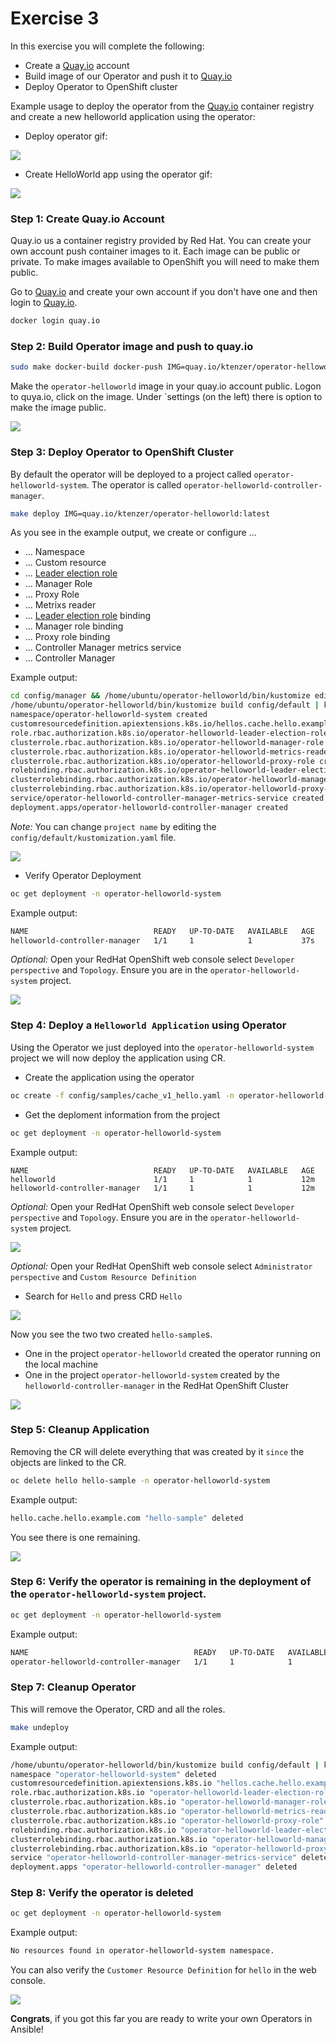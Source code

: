 # Exercise 3

In this exercise you will complete the following:

* Create a [Quay.io](https://quay.io/) account
* Build image of our Operator and push it to [Quay.io](https://quay.io/)
* Deploy Operator to OpenShift cluster

Example usage to deploy the operator from the [Quay.io](https://quay.io/) container registry and create a new helloworld application using the operator:

* Deploy operator gif:

![](../images/ex-3-01-deploy-operator.gif)

* Create HelloWorld app using the operator gif:

![](../images/ex-3-02-create-app-operator.gif)

### Step 1: Create Quay.io Account

Quay.io us a container registry provided by Red Hat. You can create your own account push container images to it. Each image can be public or private. To make images available to OpenShift you will need to make them public.

Go to [Quay.io](https://quay.io/) and create your own account if you don't have one and then login to [Quay.io](https://quay.io/).

```sh
docker login quay.io
```

### Step 2: Build Operator image and push to quay.io

```sh
sudo make docker-build docker-push IMG=quay.io/ktenzer/operator-helloworld:latest
```

Make the `operator-helloworld` image in your quay.io account public. Logon to quya.io, click on the image. Under `settings (on the left) there is option to make the image public.

![](../images/ex-3-00.png)

### Step 3: Deploy Operator to OpenShift Cluster

By default the operator will be deployed to a project called `operator-helloworld-system`. The operator is called `operator-helloworld-controller-manager`.

```sh
make deploy IMG=quay.io/ktenzer/operator-helloworld:latest
```

As you see in the example output, we create or configure ...

* ... Namespace
* ... Custom resource
* ... [Leader election role](https://docs.openshift.com/container-platform/4.5/operators/operator_sdk/osdk-leader-election.html)
* ... Manager Role
* ... Proxy Role
* ... Metrixs reader
* ... [Leader election role](https://docs.openshift.com/container-platform/4.5/operators/operator_sdk/osdk-leader-election.html) binding
* ... Manager role binding
* ... Proxy role binding
* ... Controller Manager metrics service
* ... Controller Manager

Example output:

```sh
cd config/manager && /home/ubuntu/operator-helloworld/bin/kustomize edit set image controller=quay.io/ktenzer/operator-helloworld:latest
/home/ubuntu/operator-helloworld/bin/kustomize build config/default | kubectl apply -f -
namespace/operator-helloworld-system created
customresourcedefinition.apiextensions.k8s.io/hellos.cache.hello.example.com created
role.rbac.authorization.k8s.io/operator-helloworld-leader-election-role created
clusterrole.rbac.authorization.k8s.io/operator-helloworld-manager-role created
clusterrole.rbac.authorization.k8s.io/operator-helloworld-metrics-reader created
clusterrole.rbac.authorization.k8s.io/operator-helloworld-proxy-role created
rolebinding.rbac.authorization.k8s.io/operator-helloworld-leader-election-rolebinding created
clusterrolebinding.rbac.authorization.k8s.io/operator-helloworld-manager-rolebinding created
clusterrolebinding.rbac.authorization.k8s.io/operator-helloworld-proxy-rolebinding created
service/operator-helloworld-controller-manager-metrics-service created
deployment.apps/operator-helloworld-controller-manager created

```

_Note:_ You can change `project name` by editing the `config/default/kustomization.yaml` file.

![](../images/ex-3-01.png)

* Verify Operator Deployment

```sh
oc get deployment -n operator-helloworld-system
```

Example output:

```sh
NAME                            READY   UP-TO-DATE   AVAILABLE   AGE
helloworld-controller-manager   1/1     1            1           37s
```

_Optional:_ Open your RedHat OpenShift web console select `Developer perspective` and `Topology`. Ensure you are in the `operator-helloworld-system` project.

![](../images/ex-3-02.png)

### Step 4: Deploy a `Helloworld Application` using Operator

Using the Operator we just deployed into the `operator-helloworld-system` project we will now deploy the application using CR.

* Create the application using the operator

```sh
oc create -f config/samples/cache_v1_hello.yaml -n operator-helloworld-system
```

* Get the deploment information from the project

```sh
oc get deployment -n operator-helloworld-system
```

Example output:

```
NAME                            READY   UP-TO-DATE   AVAILABLE   AGE
helloworld                      1/1     1            1           12m
helloworld-controller-manager   1/1     1            1           12m
```

_Optional:_ Open your RedHat OpenShift web console select `Developer perspective` and `Topology`. Ensure you are in the `operator-helloworld-system` project.

![](../images/ex-3-03.png)

_Optional:_ Open your RedHat OpenShift web console select `Administrator perspective` and `Custom Resource Definition` 

* Search for `Hello` and press CRD `Hello`

![](../images/ex-3-05.png)

Now you see the two two created `hello-sample`s.

* One in the project `operator-helloworld` created the operator running on the local machine
* One in the project `operator-helloworld-system` created by the `helloworld-controller-manager` in the RedHat OpenShift Cluster

![](../images/ex-3-04.png)


### Step 5: Cleanup Application

Removing the CR will delete everything that was created by it `since` the objects are linked to the CR. 

```sh
oc delete hello hello-sample -n operator-helloworld-system
```

Example output:

```sh
hello.cache.hello.example.com "hello-sample" deleted
```

You see there is one remaining.

![](../images/ex-3-06.png)

### Step 6: Verify the operator is remaining in the deployment of the `operator-helloworld-system` project.

```sh
oc get deployment -n operator-helloworld-system
```

Example output:

```sh
NAME                                     READY   UP-TO-DATE   AVAILABLE   AGE
operator-helloworld-controller-manager   1/1     1            1           153m
```

### Step 7: Cleanup Operator

This will remove the Operator, CRD and all the roles.

```sh
make undeploy
```

Example output:

```sh
/home/ubuntu/operator-helloworld/bin/kustomize build config/default | kubectl delete -f -
namespace "operator-helloworld-system" deleted
customresourcedefinition.apiextensions.k8s.io "hellos.cache.hello.example.com" deleted
role.rbac.authorization.k8s.io "operator-helloworld-leader-election-role" deleted
clusterrole.rbac.authorization.k8s.io "operator-helloworld-manager-role" deleted
clusterrole.rbac.authorization.k8s.io "operator-helloworld-metrics-reader" deleted
clusterrole.rbac.authorization.k8s.io "operator-helloworld-proxy-role" deleted
rolebinding.rbac.authorization.k8s.io "operator-helloworld-leader-election-rolebinding" deleted
clusterrolebinding.rbac.authorization.k8s.io "operator-helloworld-manager-rolebinding" deleted
clusterrolebinding.rbac.authorization.k8s.io "operator-helloworld-proxy-rolebinding" deleted
service "operator-helloworld-controller-manager-metrics-service" deleted
deployment.apps "operator-helloworld-controller-manager" deleted
```

### Step 8: Verify the operator is deleted

```sh
oc get deployment -n operator-helloworld-system
```
Example output:

```sh
No resources found in operator-helloworld-system namespace.
```

You can also verify the `Customer Resource Definition` for `hello` in the web console.

![](../images/ex-3-07.png)


**Congrats**, if you got this far you are ready to write your own Operators in Ansible!
